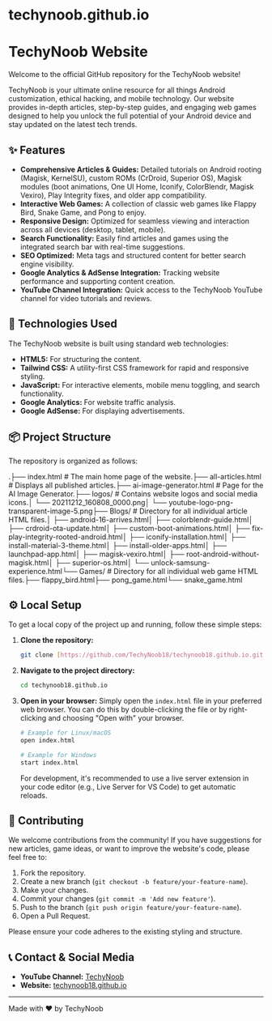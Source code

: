 # techynoob.github.io
# TechyNoob Website

Welcome to the official GitHub repository for the TechyNoob website!

TechyNoob is your ultimate online resource for all things Android customization, ethical hacking, and mobile technology. Our website provides in-depth articles, step-by-step guides, and engaging web games designed to help you unlock the full potential of your Android device and stay updated on the latest tech trends.

## ✨ Features

* **Comprehensive Articles & Guides:** Detailed tutorials on Android rooting (Magisk, KernelSU), custom ROMs (CrDroid, Superior OS), Magisk modules (boot animations, One UI Home, Iconify, ColorBlendr, Magisk Vexiro), Play Integrity fixes, and older app compatibility.
* **Interactive Web Games:** A collection of classic web games like Flappy Bird, Snake Game, and Pong to enjoy.
* **Responsive Design:** Optimized for seamless viewing and interaction across all devices (desktop, tablet, mobile).
* **Search Functionality:** Easily find articles and games using the integrated search bar with real-time suggestions.
* **SEO Optimized:** Meta tags and structured content for better search engine visibility.
* **Google Analytics & AdSense Integration:** Tracking website performance and supporting content creation.
* **YouTube Channel Integration:** Quick access to the TechyNoob YouTube channel for video tutorials and reviews.

## 🚀 Technologies Used

The TechyNoob website is built using standard web technologies:

* **HTML5:** For structuring the content.
* **Tailwind CSS:** A utility-first CSS framework for rapid and responsive styling.
* **JavaScript:** For interactive elements, mobile menu toggling, and search functionality.
* **Google Analytics:** For website traffic analysis.
* **Google AdSense:** For displaying advertisements.

## 📦 Project Structure

The repository is organized as follows:

.├── index.html                  # The main home page of the website.├── all-articles.html           # Displays all published articles.├── ai-image-generator.html     # Page for the AI Image Generator.├── logos/                      # Contains website logos and social media icons.│   └── 20211212_160808_0000.png│   └── youtube-logo-png-transparent-image-5.png├── Blogs/                      # Directory for all individual article HTML files.│   ├── android-16-arrives.html│   ├── colorblendr-guide.html│   ├── crdroid-ota-update.html│   ├── custom-boot-animations.html│   ├── fix-play-integrity-rooted-android.html│   ├── iconify-installation.html│   ├── install-material-3-theme.html│   ├── install-older-apps.html│   ├── launchpad-app.html│   ├── magisk-vexiro.html│   ├── root-android-without-magisk.html│   ├── superior-os.html│   └── unlock-samsung-experience.html└── Games/                      # Directory for all individual web game HTML files.├── flappy_bird.html├── pong_game.html└── snake_game.html
## ⚙️ Local Setup

To get a local copy of the project up and running, follow these simple steps:

1.  **Clone the repository:**
    ```bash
    git clone [https://github.com/TechyNoob18/techynoob18.github.io.git](https://github.com/TechyNoob18/techynoob18.github.io.git)
    ```

2.  **Navigate to the project directory:**
    ```bash
    cd techynoob18.github.io
    ```

3.  **Open in your browser:**
    Simply open the `index.html` file in your preferred web browser. You can do this by double-clicking the file or by right-clicking and choosing "Open with" your browser.

    ```bash
    # Example for Linux/macOS
    open index.html

    # Example for Windows
    start index.html
    ```
    For development, it's recommended to use a live server extension in your code editor (e.g., Live Server for VS Code) to get automatic reloads.

## 🤝 Contributing

We welcome contributions from the community! If you have suggestions for new articles, game ideas, or want to improve the website's code, please feel free to:

1.  Fork the repository.
2.  Create a new branch (`git checkout -b feature/your-feature-name`).
3.  Make your changes.
4.  Commit your changes (`git commit -m 'Add new feature'`).
5.  Push to the branch (`git push origin feature/your-feature-name`).
6.  Open a Pull Request.

Please ensure your code adheres to the existing styling and structure.

## 📞 Contact & Social Media

* **YouTube Channel:** [TechyNoob](https://youtube.com/@techynoob1818)
* **Website:** [techynoob18.github.io](https://techynoob18.github.io)

---
Made with ❤️ by TechyNoob


